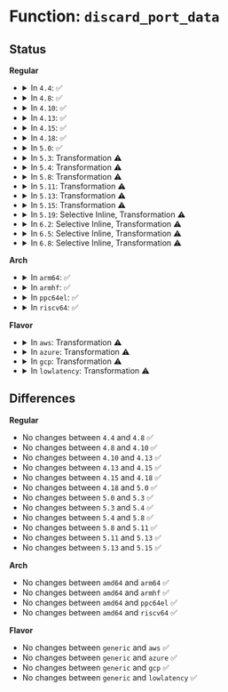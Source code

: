 # Function: <code>discard_port_data</code>

## Status
<b>Regular</b>
<ul>
<li>
<details>
<summary>In <code>4.4</code>: ✅</summary>

```c
void discard_port_data(struct port *port);
```

**Collision:** Unique Static

**Inline:** No

**Transformation:** False

**Instances:**

```
In drivers/char/virtio_console.c (ffffffff81516fd0)
Location: drivers/char/virtio_console.c:518
Inline: False
Direct callers:
  - drivers/char/virtio_console.c:in_intr
  - drivers/char/virtio_console.c:port_fops_release
  - drivers/char/virtio_console.c:remove_port_data
```
**Symbols:**

```
ffffffff81516fd0-ffffffff81517074: discard_port_data (STB_LOCAL)
```
</details>
</li>
<li>
<details>
<summary>In <code>4.8</code>: ✅</summary>

```c
void discard_port_data(struct port *port);
```

**Collision:** Unique Static

**Inline:** No

**Transformation:** False

**Instances:**

```
In drivers/char/virtio_console.c (ffffffff81569c80)
Location: drivers/char/virtio_console.c:524
Inline: False
Direct callers:
  - drivers/char/virtio_console.c:in_intr
  - drivers/char/virtio_console.c:remove_port_data
  - drivers/char/virtio_console.c:port_fops_release
```
**Symbols:**

```
ffffffff81569c80-ffffffff81569d24: discard_port_data (STB_LOCAL)
```
</details>
</li>
<li>
<details>
<summary>In <code>4.10</code>: ✅</summary>

```c
void discard_port_data(struct port *port);
```

**Collision:** Unique Static

**Inline:** No

**Transformation:** False

**Instances:**

```
In drivers/char/virtio_console.c (ffffffff81596110)
Location: drivers/char/virtio_console.c:523
Inline: False
Direct callers:
  - drivers/char/virtio_console.c:in_intr
  - drivers/char/virtio_console.c:remove_port_data
  - drivers/char/virtio_console.c:port_fops_release
```
**Symbols:**

```
ffffffff81596110-ffffffff815961b4: discard_port_data (STB_LOCAL)
```
</details>
</li>
<li>
<details>
<summary>In <code>4.13</code>: ✅</summary>

```c
void discard_port_data(struct port *port);
```

**Collision:** Unique Static

**Inline:** No

**Transformation:** False

**Instances:**

```
In drivers/char/virtio_console.c (ffffffff815a9ef0)
Location: drivers/char/virtio_console.c:523
Inline: False
Direct callers:
  - drivers/char/virtio_console.c:in_intr
  - drivers/char/virtio_console.c:remove_port_data
  - drivers/char/virtio_console.c:port_fops_release
```
**Symbols:**

```
ffffffff815a9ef0-ffffffff815a9fa0: discard_port_data (STB_LOCAL)
```
</details>
</li>
<li>
<details>
<summary>In <code>4.15</code>: ✅</summary>

```c
void discard_port_data(struct port *port);
```

**Collision:** Unique Static

**Inline:** No

**Transformation:** False

**Instances:**

```
In drivers/char/virtio_console.c (ffffffff81610860)
Location: drivers/char/virtio_console.c:520
Inline: False
Direct callers:
  - drivers/char/virtio_console.c:in_intr
  - drivers/char/virtio_console.c:remove_port_data
  - drivers/char/virtio_console.c:port_fops_release
```
**Symbols:**

```
ffffffff81610860-ffffffff81610910: discard_port_data (STB_LOCAL)
```
</details>
</li>
<li>
<details>
<summary>In <code>4.18</code>: ✅</summary>

```c
void discard_port_data(struct port *port);
```

**Collision:** Unique Static

**Inline:** No

**Transformation:** False

**Instances:**

```
In drivers/char/virtio_console.c (ffffffff8164a3f0)
Location: drivers/char/virtio_console.c:519
Inline: False
Direct callers:
  - drivers/char/virtio_console.c:in_intr
  - drivers/char/virtio_console.c:remove_port_data
  - drivers/char/virtio_console.c:port_fops_release
```
**Symbols:**

```
ffffffff8164a3f0-ffffffff8164a49f: discard_port_data (STB_LOCAL)
```
</details>
</li>
<li>
<details>
<summary>In <code>5.0</code>: ✅</summary>

```c
void discard_port_data(struct port *port);
```

**Collision:** Unique Static

**Inline:** No

**Transformation:** False

**Instances:**

```
In drivers/char/virtio_console.c (ffffffff816683a0)
Location: drivers/char/virtio_console.c:519
Inline: False
Direct callers:
  - drivers/char/virtio_console.c:in_intr
  - drivers/char/virtio_console.c:remove_port_data
  - drivers/char/virtio_console.c:port_fops_release
```
**Symbols:**

```
ffffffff816683a0-ffffffff8166844f: discard_port_data (STB_LOCAL)
```
</details>
</li>
<li>
<details>
<summary>In <code>5.3</code>: Transformation ⚠️</summary>

```c
void discard_port_data(struct port *port);
```

**Collision:** Unique Static

**Inline:** No

**Transformation:** True

**Instances:**

```
In drivers/char/virtio_console.c (0)
Location: drivers/char/virtio_console.c:506
Inline: False
Direct callers:
  - drivers/char/virtio_console.c:in_intr
  - drivers/char/virtio_console.c:remove_port_data
  - drivers/char/virtio_console.c:port_fops_release
```
**Symbols:**

```
ffffffff8169de30-ffffffff8169dec4: discard_port_data (STB_LOCAL)
ffffffff816a0754-ffffffff816a076f: discard_port_data.cold (STB_LOCAL)
```
</details>
</li>
<li>
<details>
<summary>In <code>5.4</code>: Transformation ⚠️</summary>

```c
void discard_port_data(struct port *port);
```

**Collision:** Unique Static

**Inline:** No

**Transformation:** True

**Instances:**

```
In drivers/char/virtio_console.c (0)
Location: drivers/char/virtio_console.c:506
Inline: False
Direct callers:
  - drivers/char/virtio_console.c:in_intr
  - drivers/char/virtio_console.c:remove_port_data
  - drivers/char/virtio_console.c:port_fops_release
```
**Symbols:**

```
ffffffff816c0ba0-ffffffff816c0c34: discard_port_data (STB_LOCAL)
ffffffff816c3510-ffffffff816c352b: discard_port_data.cold (STB_LOCAL)
```
</details>
</li>
<li>
<details>
<summary>In <code>5.8</code>: Transformation ⚠️</summary>

```c
void discard_port_data(struct port *port);
```

**Collision:** Unique Static

**Inline:** No

**Transformation:** True

**Instances:**

```
In drivers/char/virtio_console.c (0)
Location: drivers/char/virtio_console.c:506
Inline: False
Direct callers:
  - drivers/char/virtio_console.c:in_intr
  - drivers/char/virtio_console.c:remove_port_data
  - drivers/char/virtio_console.c:port_fops_release
```
**Symbols:**

```
ffffffff81775830-ffffffff81775977: discard_port_data (STB_LOCAL)
ffffffff81777b4d-ffffffff81777b68: discard_port_data.cold (STB_LOCAL)
```
</details>
</li>
<li>
<details>
<summary>In <code>5.11</code>: Transformation ⚠️</summary>

```c
void discard_port_data(struct port *port);
```

**Collision:** Unique Static

**Inline:** No

**Transformation:** True

**Instances:**

```
In drivers/char/virtio_console.c (0)
Location: drivers/char/virtio_console.c:506
Inline: False
Direct callers:
  - drivers/char/virtio_console.c:in_intr
  - drivers/char/virtio_console.c:remove_port_data
  - drivers/char/virtio_console.c:port_fops_release
```
**Symbols:**

```
ffffffff81790570-ffffffff817906b0: discard_port_data (STB_LOCAL)
ffffffff81c08740-ffffffff81c0875b: discard_port_data.cold (STB_LOCAL)
```
</details>
</li>
<li>
<details>
<summary>In <code>5.13</code>: Transformation ⚠️</summary>

```c
void discard_port_data(struct port *port);
```

**Collision:** Unique Static

**Inline:** No

**Transformation:** True

**Instances:**

```
In drivers/char/virtio_console.c (0)
Location: drivers/char/virtio_console.c:506
Inline: False
Direct callers:
  - drivers/char/virtio_console.c:in_intr
  - drivers/char/virtio_console.c:remove_port_data
  - drivers/char/virtio_console.c:port_fops_release
```
**Symbols:**

```
ffffffff81773270-ffffffff817733cd: discard_port_data (STB_LOCAL)
ffffffff81bfa305-ffffffff81bfa320: discard_port_data.cold (STB_LOCAL)
```
</details>
</li>
<li>
<details>
<summary>In <code>5.15</code>: Transformation ⚠️</summary>

```c
void discard_port_data(struct port *port);
```

**Collision:** Unique Static

**Inline:** No

**Transformation:** True

**Instances:**

```
In drivers/char/virtio_console.c (0)
Location: drivers/char/virtio_console.c:506
Inline: False
Direct callers:
  - drivers/char/virtio_console.c:in_intr
  - drivers/char/virtio_console.c:remove_port_data
  - drivers/char/virtio_console.c:port_fops_release
```
**Symbols:**

```
ffffffff817f8da0-ffffffff817f8efd: discard_port_data (STB_LOCAL)
ffffffff81cfab76-ffffffff81cfab91: discard_port_data.cold (STB_LOCAL)
```
</details>
</li>
<li>
<details>
<summary>In <code>5.19</code>: Selective Inline, Transformation ⚠️</summary>

**Collision:** Unique Static

**Inline:** Selective

**Transformation:** True

**Instances:**

```
In drivers/char/virtio_console.c (ffffffff81937df3)
Location: drivers/char/virtio_console.c:507
Inline: True
Inline callers:
  - drivers/char/virtio_console.c:virtcons_freeze
  - drivers/char/virtio_console.c:in_intr
  - drivers/char/virtio_console.c:unplug_port
  - drivers/char/virtio_console.c:port_fops_release
Direct callers:
  - drivers/char/virtio_console.c:virtcons_freeze
  - drivers/char/virtio_console.c:in_intr
  - drivers/char/virtio_console.c:unplug_port
  - drivers/char/virtio_console.c:port_fops_release
```
**Symbols:**

```
ffffffff81937990-ffffffff81937b32: discard_port_data.part.0 (STB_LOCAL)
ffffffff81ec3341-ffffffff81ec335d: discard_port_data.part.0.cold (STB_LOCAL)
```
</details>
</li>
<li>
<details>
<summary>In <code>6.2</code>: Selective Inline, Transformation ⚠️</summary>

**Collision:** Unique Static

**Inline:** Selective

**Transformation:** True

**Instances:**

```
In drivers/char/virtio_console.c (ffffffff81a97ab3)
Location: drivers/char/virtio_console.c:499
Inline: True
Inline callers:
  - drivers/char/virtio_console.c:virtcons_freeze
  - drivers/char/virtio_console.c:in_intr
  - drivers/char/virtio_console.c:unplug_port
  - drivers/char/virtio_console.c:port_fops_release
Direct callers:
  - drivers/char/virtio_console.c:virtcons_freeze
  - drivers/char/virtio_console.c:in_intr
  - drivers/char/virtio_console.c:unplug_port
  - drivers/char/virtio_console.c:port_fops_release
```
**Symbols:**

```
ffffffff81a97620-ffffffff81a977d6: discard_port_data.part.0 (STB_LOCAL)
```
</details>
</li>
<li>
<details>
<summary>In <code>6.5</code>: Selective Inline, Transformation ⚠️</summary>

**Collision:** Unique Static

**Inline:** Selective

**Transformation:** True

**Instances:**

```
In drivers/char/virtio_console.c (ffffffff81ae32c3)
Location: drivers/char/virtio_console.c:500
Inline: True
Inline callers:
  - drivers/char/virtio_console.c:virtcons_freeze
  - drivers/char/virtio_console.c:in_intr
  - drivers/char/virtio_console.c:unplug_port
  - drivers/char/virtio_console.c:port_fops_release
Direct callers:
  - drivers/char/virtio_console.c:virtcons_freeze
  - drivers/char/virtio_console.c:in_intr
  - drivers/char/virtio_console.c:unplug_port
  - drivers/char/virtio_console.c:port_fops_release
```
**Symbols:**

```
ffffffff81ae2e30-ffffffff81ae2fe6: discard_port_data.part.0 (STB_LOCAL)
```
</details>
</li>
<li>
<details>
<summary>In <code>6.8</code>: Selective Inline, Transformation ⚠️</summary>

**Collision:** Unique Static

**Inline:** Selective

**Transformation:** True

**Instances:**

```
In drivers/char/virtio_console.c (ffffffff81b36683)
Location: drivers/char/virtio_console.c:497
Inline: True
Inline callers:
  - drivers/char/virtio_console.c:virtcons_freeze
  - drivers/char/virtio_console.c:in_intr
  - drivers/char/virtio_console.c:unplug_port
  - drivers/char/virtio_console.c:port_fops_release
Direct callers:
  - drivers/char/virtio_console.c:virtcons_freeze
  - drivers/char/virtio_console.c:in_intr
  - drivers/char/virtio_console.c:unplug_port
  - drivers/char/virtio_console.c:port_fops_release
```
**Symbols:**

```
ffffffff81b361f0-ffffffff81b363a6: discard_port_data.part.0 (STB_LOCAL)
```
</details>
</li>
</ul>
<b>Arch</b>
<ul>
<li>
<details>
<summary>In <code>arm64</code>: ✅</summary>

```c
void discard_port_data(struct port *port);
```

**Collision:** Unique Static

**Inline:** No

**Transformation:** False

**Instances:**

```
In drivers/char/virtio_console.c (ffff8000108b4668)
Location: drivers/char/virtio_console.c:506
Inline: False
Direct callers:
  - drivers/char/virtio_console.c:in_intr
  - drivers/char/virtio_console.c:remove_port_data
  - drivers/char/virtio_console.c:port_fops_release
```
**Symbols:**

```
ffff8000108b4668-ffff8000108b473c: discard_port_data (STB_LOCAL)
```
</details>
</li>
<li>
<details>
<summary>In <code>armhf</code>: ✅</summary>

```c
void discard_port_data(struct port *port);
```

**Collision:** Unique Static

**Inline:** No

**Transformation:** False

**Instances:**

```
In drivers/char/virtio_console.c (c09ad82c)
Location: drivers/char/virtio_console.c:506
Inline: False
Direct callers:
  - drivers/char/virtio_console.c:in_intr
  - drivers/char/virtio_console.c:remove_port_data
  - drivers/char/virtio_console.c:port_fops_release
```
**Symbols:**

```
c09ad82c-c09ad8ec: discard_port_data (STB_LOCAL)
```
</details>
</li>
<li>
<details>
<summary>In <code>ppc64el</code>: ✅</summary>

```c
void discard_port_data(struct port *port);
```

**Collision:** Unique Static

**Inline:** No

**Transformation:** False

**Instances:**

```
In drivers/char/virtio_console.c (c00000000094bf30)
Location: drivers/char/virtio_console.c:506
Inline: False
Direct callers:
  - drivers/char/virtio_console.c:in_intr
  - drivers/char/virtio_console.c:remove_port_data
  - drivers/char/virtio_console.c:port_fops_release
```
**Symbols:**

```
c00000000094bf30-c00000000094c050: discard_port_data (STB_LOCAL)
```
</details>
</li>
<li>
<details>
<summary>In <code>riscv64</code>: ✅</summary>

```c
void discard_port_data(struct port *port);
```

**Collision:** Unique Static

**Inline:** No

**Transformation:** False

**Instances:**

```
In drivers/char/virtio_console.c (ffffffe000564fe2)
Location: drivers/char/virtio_console.c:506
Inline: False
Direct callers:
  - drivers/char/virtio_console.c:in_intr
  - drivers/char/virtio_console.c:unplug_port
  - drivers/char/virtio_console.c:port_fops_release
```
**Symbols:**

```
ffffffe000564fe2-ffffffe000565098: discard_port_data (STB_LOCAL)
```
</details>
</li>
</ul>
<b>Flavor</b>
<ul>
<li>
<details>
<summary>In <code>aws</code>: Transformation ⚠️</summary>

```c
void discard_port_data(struct port *port);
```

**Collision:** Unique Static

**Inline:** No

**Transformation:** True

**Instances:**

```
In drivers/char/virtio_console.c (0)
Location: drivers/char/virtio_console.c:506
Inline: False
Direct callers:
  - drivers/char/virtio_console.c:in_intr
  - drivers/char/virtio_console.c:remove_port_data
  - drivers/char/virtio_console.c:port_fops_release
```
**Symbols:**

```
ffffffff816865f0-ffffffff81686684: discard_port_data (STB_LOCAL)
ffffffff81688f60-ffffffff81688f7b: discard_port_data.cold (STB_LOCAL)
```
</details>
</li>
<li>
<details>
<summary>In <code>azure</code>: Transformation ⚠️</summary>

```c
void discard_port_data(struct port *port);
```

**Collision:** Unique Static

**Inline:** No

**Transformation:** True

**Instances:**

```
In drivers/char/virtio_console.c (0)
Location: drivers/char/virtio_console.c:506
Inline: False
Direct callers:
  - drivers/char/virtio_console.c:in_intr
  - drivers/char/virtio_console.c:remove_port_data
  - drivers/char/virtio_console.c:port_fops_release
```
**Symbols:**

```
ffffffff81664420-ffffffff816644b2: discard_port_data (STB_LOCAL)
ffffffff81666a09-ffffffff81666a24: discard_port_data.cold (STB_LOCAL)
```
</details>
</li>
<li>
<details>
<summary>In <code>gcp</code>: Transformation ⚠️</summary>

```c
void discard_port_data(struct port *port);
```

**Collision:** Unique Static

**Inline:** No

**Transformation:** True

**Instances:**

```
In drivers/char/virtio_console.c (0)
Location: drivers/char/virtio_console.c:506
Inline: False
Direct callers:
  - drivers/char/virtio_console.c:in_intr
  - drivers/char/virtio_console.c:remove_port_data
  - drivers/char/virtio_console.c:port_fops_release
```
**Symbols:**

```
ffffffff816b4b70-ffffffff816b4c02: discard_port_data (STB_LOCAL)
ffffffff816b71df-ffffffff816b71fa: discard_port_data.cold (STB_LOCAL)
```
</details>
</li>
<li>
<details>
<summary>In <code>lowlatency</code>: Transformation ⚠️</summary>

```c
void discard_port_data(struct port *port);
```

**Collision:** Unique Static

**Inline:** No

**Transformation:** True

**Instances:**

```
In drivers/char/virtio_console.c (0)
Location: drivers/char/virtio_console.c:506
Inline: False
Direct callers:
  - drivers/char/virtio_console.c:in_intr
  - drivers/char/virtio_console.c:remove_port_data
  - drivers/char/virtio_console.c:port_fops_release
```
**Symbols:**

```
ffffffff816cef40-ffffffff816cefd4: discard_port_data (STB_LOCAL)
ffffffff816d180e-ffffffff816d1829: discard_port_data.cold (STB_LOCAL)
```
</details>
</li>
</ul>

## Differences
<b>Regular</b>
<ul>
<li>
No changes between <code>4.4</code> and <code>4.8</code> ✅
</li>
<li>
No changes between <code>4.8</code> and <code>4.10</code> ✅
</li>
<li>
No changes between <code>4.10</code> and <code>4.13</code> ✅
</li>
<li>
No changes between <code>4.13</code> and <code>4.15</code> ✅
</li>
<li>
No changes between <code>4.15</code> and <code>4.18</code> ✅
</li>
<li>
No changes between <code>4.18</code> and <code>5.0</code> ✅
</li>
<li>
No changes between <code>5.0</code> and <code>5.3</code> ✅
</li>
<li>
No changes between <code>5.3</code> and <code>5.4</code> ✅
</li>
<li>
No changes between <code>5.4</code> and <code>5.8</code> ✅
</li>
<li>
No changes between <code>5.8</code> and <code>5.11</code> ✅
</li>
<li>
No changes between <code>5.11</code> and <code>5.13</code> ✅
</li>
<li>
No changes between <code>5.13</code> and <code>5.15</code> ✅
</li>
</ul>
<b>Arch</b>
<ul>
<li>
No changes between <code>amd64</code> and <code>arm64</code> ✅
</li>
<li>
No changes between <code>amd64</code> and <code>armhf</code> ✅
</li>
<li>
No changes between <code>amd64</code> and <code>ppc64el</code> ✅
</li>
<li>
No changes between <code>amd64</code> and <code>riscv64</code> ✅
</li>
</ul>
<b>Flavor</b>
<ul>
<li>
No changes between <code>generic</code> and <code>aws</code> ✅
</li>
<li>
No changes between <code>generic</code> and <code>azure</code> ✅
</li>
<li>
No changes between <code>generic</code> and <code>gcp</code> ✅
</li>
<li>
No changes between <code>generic</code> and <code>lowlatency</code> ✅
</li>
</ul>
